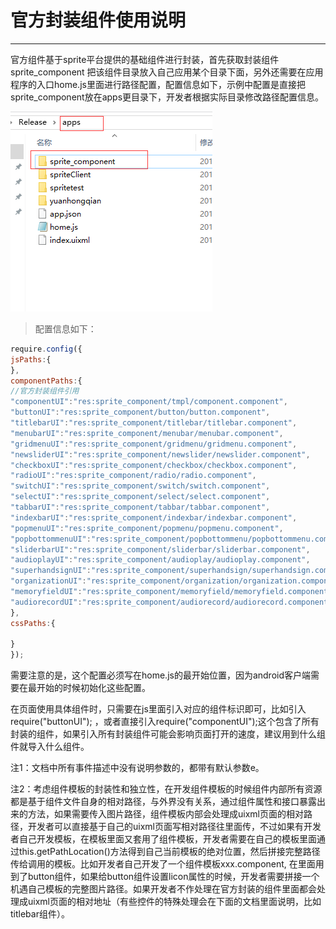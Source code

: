 # 官方封装组件使用说明
----------

官方组件基于sprite平台提供的基础组件进行封装，首先获取封装组件 sprite_component 把该组件目录放入自己应用某个目录下面，另外还需要在应用程序的入口home.js里面进行路径配置，配置信息如下，示例中配置是直接把sprite_component放在apps更目录下，开发者根据实际目录修改路径配置信息。

![](image/fengzhuangzhujian_1.png)

>配置信息如下：  

```javascript
require.config({
jsPaths:{
},
componentPaths:{
//官方封装组件引用
"componentUI":"res:sprite_component/tmpl/component.component",
"buttonUI":"res:sprite_component/button/button.component",
"titlebarUI":"res:sprite_component/titlebar/titlebar.component",
"menubarUI":"res:sprite_component/menubar/menubar.component",
"gridmenuUI":"res:sprite_component/gridmenu/gridmenu.component",
"newsliderUI":"res:sprite_component/newslider/newslider.component",
"checkboxUI":"res:sprite_component/checkbox/checkbox.component",
"radioUI":"res:sprite_component/radio/radio.component",
"switchUI":"res:sprite_component/switch/switch.component",
"selectUI":"res:sprite_component/select/select.component",
"tabbarUI":"res:sprite_component/tabbar/tabbar.component",
"indexbarUI":"res:sprite_component/indexbar/indexbar.component",
"popmenuUI":"res:sprite_component/popmenu/popmenu.component",
"popbottommenuUI":"res:sprite_component/popbottommenu/popbottommenu.component",
"sliderbarUI":"res:sprite_component/sliderbar/sliderbar.component",
"audioplayUI":"res:sprite_component/audioplay/audioplay.component",
"superhandsignUI":"res:sprite_component/superhandsign/superhandsign.component",
"organizationUI":"res:sprite_component/organization/organization.component",
"memoryfieldUI":"res:sprite_component/memoryfield/memoryfield.component",
"audiorecordUI":"res:sprite_component/audiorecord/audiorecord.component"
},
cssPaths:{ 

}
});
```

需要注意的是，这个配置必须写在home.js的最开始位置，因为android客户端需要在最开始的时候初始化这些配置。  

在页面使用具体组件时，只需要在js里面引入对应的组件标识即可，比如引入 require("buttonUI"); ，或者直接引入require("componentUI");这个包含了所有封装的组件，如果引入所有封装组件可能会影响页面打开的速度，建议用到什么组件就导入什么组件。
  
注1：文档中所有事件描述中没有说明参数的，都带有默认参数e。  

注2：考虑组件模板的封装性和独立性，在开发组件模板的时候组件内部所有资源都是基于组件文件自身的相对路径，与外界没有关系，通过组件属性和接口暴露出来的方法，如果需要传入图片路径，组件模板内部会处理成uixml页面的相对路径，开发者可以直接基于自己的uixml页面写相对路径往里面传，不过如果有开发者自己开发模板，在模板里面又套用了组件模板，开发者需要在自己的模板里面通过this.getPathLocation()方法得到自己当前模板的绝对位置，然后拼接完整路径传给调用的模板。比如开发者自己开发了一个组件模板xxx.component, 在里面用到了button组件，如果给button组件设置licon属性的时候，开发者需要拼接一个机遇自己模板的完整图片路径。如果开发者不作处理在官方封装的组件里面都会处理成uixml页面的相对地址（有些控件的特殊处理会在下面的文档里面说明，比如titlebar组件）。



